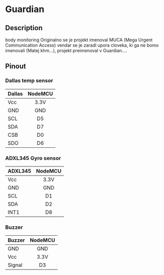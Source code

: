 # Guardian

## Description
body monitoring
Originalno se je projekt imenoval MUCA (Mega Urgent Communication Access) vendar se je zaradi upora cloveka, ki ga ne bomo imenovali (Matej khm...), projekt preimenoval v Guardian....

## Pinout

### Dallas temp sensor
| Dallas        | NodeMCU        
| ------------- |:-------------:|
| Vcc | 3.3V |
| GND | GND      |
| SCL | D5 |
| SDA | D7 |
| CSB | D0 |
| SDO | D6 |

### ADXL345 Gyro sensor
| ADXL345        | NodeMCU        
| ------------- |:-------------:|
| Vcc | 3.3V |
| GND | GND      |
| SCL | D1 |
| SDA | D2 |
| INT1 | D8 |

### Buzzer
| Buzzer        | NodeMCU        
| ------------- |:-------------:|
| GND | GND      |
| Vcc | 3.3V |
| Signal | D3 |
